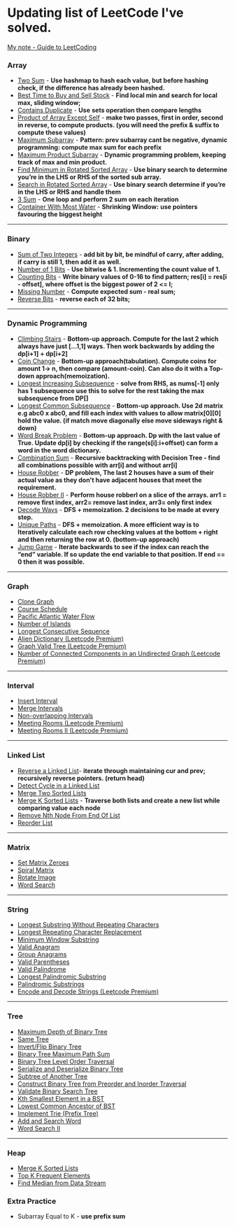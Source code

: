# Updating list of LeetCode I've solved.
[My note - Guide to LeetCoding ](https://www.notion.so/Guide-to-LeetCoding-cb32c9240fc74ef183be785c99ec3835)

### **Array**

- [Two Sum](https://leetcode.com/problems/two-sum/) - **Use hashmap to hash each value, but before hashing check, if the difference has already been hashed.**
- [Best Time to Buy and Sell Stock](https://leetcode.com/problems/best-time-to-buy-and-sell-stock/) - **Find local min and search for local max, sliding window;**
- [Contains Duplicate](https://leetcode.com/problems/contains-duplicate/) - **Use** **sets operation then compare lengths**
- [Product of Array Except Self](https://leetcode.com/problems/product-of-array-except-self/) - **make two passes, first in order, second in reverse, to compute products. (you will need the prefix & suffix to compute these values)**
- [Maximum Subarray](https://leetcode.com/problems/maximum-subarray/) - **Pattern: prev subarray cant be negative, dynamic programming: compute max sum for each prefix**
- [Maximum Product Subarray](https://leetcode.com/problems/maximum-product-subarray/) - **Dynamic programming problem, keeping track of max and min product.**
- [Find Minimum in Rotated Sorted Array](https://leetcode.com/problems/find-minimum-in-rotated-sorted-array/) - **Use binary search to determine you’re in the LHS or RHS of the sorted sub array.**
- [Search in Rotated Sorted Array](https://leetcode.com/problems/search-in-rotated-sorted-array/) - **Use binary search determine if you’re in the LHS or RHS and handle them**
- [3 Sum](https://leetcode.com/problems/3sum/) - **One loop and perform 2 sum on each iteration**
- [Container With Most Water](https://leetcode.com/problems/container-with-most-water/) - **Shrinking Window:** **use pointers favouring the biggest height**

---

### **Binary**

- [Sum of Two Integers](https://leetcode.com/problems/sum-of-two-integers/) - **add bit by bit, be mindful of carry, after adding, if carry is still 1, then add it as well.**
- [Number of 1 Bits](https://leetcode.com/problems/number-of-1-bits/) - **Use bitwise & 1. Incrementing the count value of 1.**
- [Counting Bits](https://leetcode.com/problems/counting-bits/) - **Write binary values of 0-16 to find pattern; res[i] = res[i - offset], where offset is the biggest power of 2 <= I;**
- [Missing Number](https://leetcode.com/problems/missing-number/) - **Compute expected sum - real sum;**
- [Reverse Bits](https://leetcode.com/problems/reverse-bits/) - **reverse each of 32 bits;**
---

### **Dynamic Programming**

- [Climbing Stairs](https://leetcode.com/problems/climbing-stairs/)  - **Bottom-up approach. Compute for the last 2 which always have just […1,1] ways. Then work backwards by adding the dp[i+1] + dp[i+2]**
- [Coin Change](https://leetcode.com/problems/coin-change/) - **Bottom-up approach(tabulation). Compute coins for amount 1→ n, then compare (amount-coin). Can also do it with a Top-down approach(memoization).**
- [Longest Increasing Subsequence](https://leetcode.com/problems/longest-increasing-subsequence/) - **solve from RHS, as nums[-1] only has 1 subsequence use this to solve for the rest taking the max subsequence from DP[]**
- [Longest Common Subsequence](https://leetcode.com/problems/longest-common-subsequence/) - **Bottom-up approach. Use 2d matrix e.g abc0 x abc0, and fill each index with values to allow matrix[0][0] hold the value. (if match move diagonally else move sideways right & down)**
- [Word Break Problem](https://leetcode.com/problems/word-break/) - **Bottom-up approach. Dp with the last value of True. Update dp[i] by checking if the range(s[i]:i+offset) can form a word in the word dictionary.**
- [Combination Sum](https://leetcode.com/problems/combination-sum-iv/) - **Recursive backtracking with Decision Tree - find all combinations possible with arr[i] and without arr[i]**
- [House Robber](https://leetcode.com/problems/house-robber/) - **DP problem, The last 2 houses have a sum of their actual value as they don't have adjacent houses that meet the requirement.**
- [House Robber II](https://leetcode.com/problems/house-robber-ii/) - **Perform house robberI on a slice of the arrays. arr1 = remove first index, arr2= remove last index, arr3= only first index**
- [Decode Ways](https://leetcode.com/problems/decode-ways/) - **DFS + memoization. 2 decisions to be made at every step.**
- [Unique Paths](https://leetcode.com/problems/unique-paths/) - **DFS + memoization. A more efficient way is to Iteratively calculate each row checking values at the bottom + right and then returning the row at 0. (bottom-up approach)**
- [Jump Game](https://leetcode.com/problems/jump-game/) - **Iterate backwards to see if the index can reach the “end” variable. If so update the end variable to that position. If end == 0 then it was possible.**

---

### **Graph**

- [Clone Graph](https://leetcode.com/problems/clone-graph/)
- [Course Schedule](https://leetcode.com/problems/course-schedule/)
- [Pacific Atlantic Water Flow](https://leetcode.com/problems/pacific-atlantic-water-flow/)
- [Number of Islands](https://leetcode.com/problems/number-of-islands/)
- [Longest Consecutive Sequence](https://leetcode.com/problems/longest-consecutive-sequence/)
- [Alien Dictionary (Leetcode Premium)](https://leetcode.com/problems/alien-dictionary/)
- [Graph Valid Tree (Leetcode Premium)](https://leetcode.com/problems/graph-valid-tree/)
- [Number of Connected Components in an Undirected Graph (Leetcode Premium)](https://leetcode.com/problems/number-of-connected-components-in-an-undirected-graph/)

---

### **Interval**

- [Insert Interval](https://leetcode.com/problems/insert-interval/)
- [Merge Intervals](https://leetcode.com/problems/merge-intervals/)
- [Non-overlapping Intervals](https://leetcode.com/problems/non-overlapping-intervals/)
- [Meeting Rooms (Leetcode Premium)](https://leetcode.com/problems/meeting-rooms/)
- [Meeting Rooms II (Leetcode Premium)](https://leetcode.com/problems/meeting-rooms-ii/)

---

### **Linked List**

- [Reverse a Linked List](https://leetcode.com/problems/reverse-linked-list/)- **iterate through maintaining cur and prev; recursively reverse pointers. (return head)**
- [Detect Cycle in a Linked List](https://leetcode.com/problems/linked-list-cycle/)
- [Merge Two Sorted Lists](https://leetcode.com/problems/merge-two-sorted-lists/)
- [Merge K Sorted Lists](https://leetcode.com/problems/merge-k-sorted-lists/) - **Traverse both lists and create a new list while comparing value each node**
- [Remove Nth Node From End Of List](https://leetcode.com/problems/remove-nth-node-from-end-of-list/)
- [Reorder List](https://leetcode.com/problems/reorder-list/)

---

### **Matrix**

- [Set Matrix Zeroes](https://leetcode.com/problems/set-matrix-zeroes/)
- [Spiral Matrix](https://leetcode.com/problems/spiral-matrix/)
- [Rotate Image](https://leetcode.com/problems/rotate-image/)
- [Word Search](https://leetcode.com/problems/word-search/)

---

### **String**

- [Longest Substring Without Repeating Characters](https://leetcode.com/problems/longest-substring-without-repeating-characters/)
- [Longest Repeating Character Replacement](https://leetcode.com/problems/longest-repeating-character-replacement/)
- [Minimum Window Substring](https://leetcode.com/problems/minimum-window-substring/)
- [Valid Anagram](https://leetcode.com/problems/valid-anagram/)
- [Group Anagrams](https://leetcode.com/problems/group-anagrams/)
- [Valid Parentheses](https://leetcode.com/problems/valid-parentheses/)
- [Valid Palindrome](https://leetcode.com/problems/valid-palindrome/)
- [Longest Palindromic Substring](https://leetcode.com/problems/longest-palindromic-substring/)
- [Palindromic Substrings](https://leetcode.com/problems/palindromic-substrings/)
- [Encode and Decode Strings (Leetcode Premium)](https://leetcode.com/problems/encode-and-decode-strings/)

---

### **Tree**

- [Maximum Depth of Binary Tree](https://leetcode.com/problems/maximum-depth-of-binary-tree/)
- [Same Tree](https://leetcode.com/problems/same-tree/)
- [Invert/Flip Binary Tree](https://leetcode.com/problems/invert-binary-tree/)
- [Binary Tree Maximum Path Sum](https://leetcode.com/problems/binary-tree-maximum-path-sum/)
- [Binary Tree Level Order Traversal](https://leetcode.com/problems/binary-tree-level-order-traversal/)
- [Serialize and Deserialize Binary Tree](https://leetcode.com/problems/serialize-and-deserialize-binary-tree/)
- [Subtree of Another Tree](https://leetcode.com/problems/subtree-of-another-tree/)
- [Construct Binary Tree from Preorder and Inorder Traversal](https://leetcode.com/problems/construct-binary-tree-from-preorder-and-inorder-traversal/)
- [Validate Binary Search Tree](https://leetcode.com/problems/validate-binary-search-tree/)
- [Kth Smallest Element in a BST](https://leetcode.com/problems/kth-smallest-element-in-a-bst/)
- [Lowest Common Ancestor of BST](https://leetcode.com/problems/lowest-common-ancestor-of-a-binary-search-tree/)
- [Implement Trie (Prefix Tree)](https://leetcode.com/problems/implement-trie-prefix-tree/)
- [Add and Search Word](https://leetcode.com/problems/add-and-search-word-data-structure-design/)
- [Word Search II](https://leetcode.com/problems/word-search-ii/)

---

### **Heap**

- [Merge K Sorted Lists](https://leetcode.com/problems/merge-k-sorted-lists/)
- [Top K Frequent Elements](https://leetcode.com/problems/top-k-frequent-elements/)
- [Find Median from Data Stream](https://leetcode.com/problems/find-median-from-data-stream/)



### **Extra Practice**
- Subarray Equal to K - **use prefix sum**